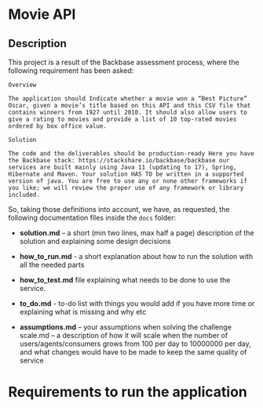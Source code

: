 Movie API
=========

## Description
This project is a result of the Backbase assessment process, where the following requirement has been asked:

`Overview`

`The application should Indicate whether a movie won a “Best Picture” Oscar, given a movie’s title based on this API and this CSV file that
contains winners from 1927 until 2010. It should also allow users to give a rating to movies and provide a list of 10 top-rated movies ordered by
box office value.`

`Solution`

`The code and the deliverables should be production-ready
Here you have the Backbase stack: https://stackshare.io/backbase/backbase our services are built mainly using Java 11 (updating to
17), Spring, Hibernate and Maven. Your solution HAS TO be written in a supported version of java. You are free to use any or none
other frameworks if you like; we will review the proper use of any framework or library included.`

So, taking those definitions into account, we have, as requested, the following documentation files inside the `docs` folder:

* **solution.md** – a short (min two lines, max half a page) description of the solution and explaining some design decisions

* **how_to_run.md** - a short explanation about how to run the solution with all the needed parts

* **how_to_test.md** file explaining what needs to be done to use the service.

* **to_do.md** - to-do list with things you would add if you have more time or explaining what is missing and why etc

* **assumptions.md** – your assumptions when solving the challenge
scale.md – a description of how it will scale when the number of users/agents/consumers grows from 100 per day to 10000000 per day,
and what changes would have to be made to keep the same quality of service

# Requirements to run the application